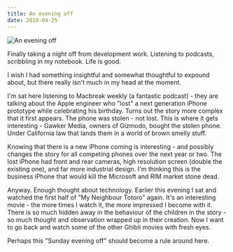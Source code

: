 ```yaml
---
title: An evening off
date: 2010-04-25
---
```


![An evening off](https://source.unsplash.com/0gkw_9fy0eQ/1600x900)

Finally taking a night off from development work. Listening to podcasts, scribbling in my notebook. Life is good.

I wish I had something insightful and somewhat thoughtful to expound about, but there really isn't much in my head at the moment.

I'm sat here listening to Macbreak weekly (a fantastic podcast) - they are talking about the Apple engineer who "lost" a next generation iPhone prototype while celebrating his birthday. Turns out the story more complex that it first appears. The phone was stolen - not lost. This is where it gets interesting - Gawker Media, owners of Gizmodo, bought the stolen phone. Under California law that lands them in a world of brown smelly stuff.

Knowing that there is a new iPhone coming is interesting - and possibly changes the story for all competing phones over the next year or two. The lost iPhone had front and rear cameras, high resolution screen (double the existing one), and far more industrial design. I'm thinking this is the business iPhone that would kill the Microsoft and RIM market stone dead.

Anyway. Enough thought about technology. Earlier this evening I sat and watched the first half of "My Neighbour Totoro" again. It's an interesting movie - the more times I watch it, the more impressed I become with it. There is so much hidden away in the behaviour of the children in the story - so much thought and observation wrapped up in their creation. Now I want to go back and watch some of the other Ghibli movies with fresh eyes.

Perhaps this "Sunday evening off" should become a rule around here.